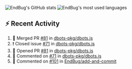 ![EndBug's GitHub stats](https://github-readme-stats.vercel.app/api?username=endbug&show_icons=true)
![EndBug's most used languages](https://github-readme-stats.vercel.app/api/top-langs/?username=endbug&layout=compact)

## ⚡ Recent Activity

<!--START_SECTION:activity-->
1. 🎉 Merged PR [#81](https://github.com//dbots-pkg/dbots.js/pull/81) in [dbots-pkg/dbots.js](https://github.com//dbots-pkg/dbots.js)
2. ❗️ Closed issue [#71](https://github.com//dbots-pkg/dbots.js/issues/71) in [dbots-pkg/dbots.js](https://github.com//dbots-pkg/dbots.js)
3. 💪 Opened PR [#81](https://github.com//dbots-pkg/dbots.js/pull/81) in [dbots-pkg/dbots.js](https://github.com//dbots-pkg/dbots.js)
4. 💬 Commented on [#71](https://github.com//dbots-pkg/dbots.js/issues/71) in [dbots-pkg/dbots.js](https://github.com//dbots-pkg/dbots.js)
5. 💬 Commented on [#101](https://github.com//EndBug/add-and-commit/issues/101) in [EndBug/add-and-commit](https://github.com//EndBug/add-and-commit)
<!--END_SECTION:activity-->
